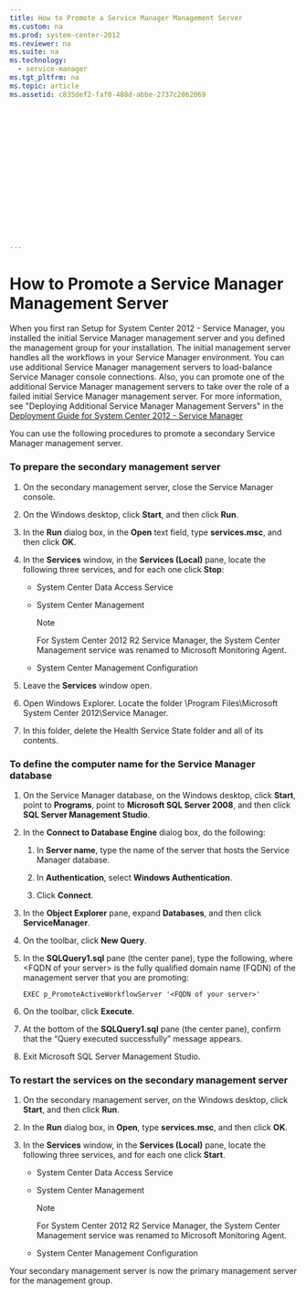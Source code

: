 ```yaml
---
title: How to Promote a Service Manager Management Server
ms.custom: na
ms.prod: system-center-2012
ms.reviewer: na
ms.suite: na
ms.technology: 
  - service-manager
ms.tgt_pltfrm: na
ms.topic: article
ms.assetid: c835def2-faf0-488d-abbe-2737c2862069


















---
```

# How to Promote a Service Manager Management Server
When you first ran Setup for System Center 2012 - Service Manager, you installed the initial Service Manager management server and you defined the management group for your installation. The initial management server handles all the workflows in your Service Manager environment. You can use additional Service Manager management servers to load\-balance Service Manager console connections. Also, you can promote one of the additional Service Manager management servers to take over the role of a failed initial Service Manager management server. For more information, see "Deploying Additional Service Manager Management Servers" in the [Deployment Guide for System Center 2012 \- Service Manager](http://go.microsoft.com/fwlink/p/?LinkId=209670)  
  
 You can use the following procedures to promote a secondary Service Manager management server.  
  
### To prepare the secondary management server  
  
1.  On the secondary management server, close the Service Manager console.  
  
2.  On the Windows desktop, click **Start**, and then click **Run**.  
  
3.  In the **Run** dialog box, in the **Open** text field, type **services.msc**, and then click **OK**.  
  
4.  In the **Services** window, in the **Services \(Local\)** pane, locate the following three services, and for each one click **Stop**:  
  
    -   System Center Data Access Service  
  
    -   System Center Management  
  
        > [!NOTE]  
        >  For System Center 2012 R2 Service Manager, the System Center Management service was renamed to Microsoft Monitoring Agent.  
  
    -   System Center Management Configuration  
  
5.  Leave the **Services** window open.  
  
6.  Open Windows Explorer. Locate the folder \\Program Files\\Microsoft System Center 2012\\Service Manager.  
  
7.  In this folder, delete the Health Service State folder and all of its contents.  
  
### To define the computer name for the Service Manager database  
  
1.  On the Service Manager database, on the Windows desktop, click **Start**, point to **Programs**, point to **Microsoft SQL Server 2008**, and then click **SQL Server Management Studio**.  
  
2.  In the **Connect to Database Engine** dialog box, do the following:  
  
    1.  In **Server name**, type the name of the server that hosts the Service Manager database.  
  
    2.  In **Authentication**, select **Windows Authentication**.  
  
    3.  Click **Connect**.  
  
3.  In the **Object Explorer** pane, expand **Databases**, and then click **ServiceManager**.  
  
4.  On the toolbar, click **New Query**.  
  
5.  In the **SQLQuery1.sql** pane \(the center pane\), type the following, where \<FQDN of your server\> is the fully qualified domain name \(FQDN\) of the management server that you are promoting:  
  
    ```  
    EXEC p_PromoteActiveWorkflowServer '<FQDN of your server>'  
    ```  
  
6.  On the toolbar, click **Execute**.  
  
7.  At the bottom of the **SQLQuery1.sql** pane \(the center pane\), confirm that the “Query executed successfully” message appears.  
  
8.  Exit Microsoft SQL Server Management Studio.  
  
### To restart the services on the secondary management server  
  
1.  On the secondary management server, on the Windows desktop, click **Start**, and then click **Run**.  
  
2.  In the **Run** dialog box, in **Open**, type **services.msc**, and then click **OK**.  
  
3.  In the **Services** window, in the **Services \(Local\)** pane, locate the following three services, and for each one click **Start**.  
  
    -   System Center Data Access Service  
  
    -   System Center Management  
  
        > [!NOTE]  
        >  For System Center 2012 R2 Service Manager, the System Center Management service was renamed to Microsoft Monitoring Agent.  
  
    -   System Center Management Configuration  
  
 Your secondary management server is now the primary management server for the management group.
